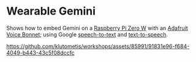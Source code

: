 
# Wearable Gemini

Shows how to embed Gemini on a
[Raspberry Pi Zero W](https://www.raspberrypi.com/products/raspberry-pi-zero-w/)
with an
[Adafruit Voice Bonnet](https://learn.adafruit.com/adafruit-voice-bonnet/overview);
using Google [speech-to-text](https://cloud.google.com/speech-to-text) and
[text-to-speech](https://cloud.google.com/text-to-speech).

https://github.com/klutometis/workshops/assets/85991/91831e96-f684-4049-b443-43c5f08dccfc
